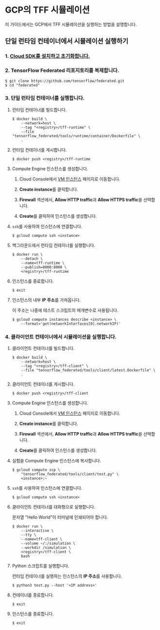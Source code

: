 # GCP의 TFF 시뮬레이션

이 가이드에서는 GCP에서 TFF 시뮬레이션을 실행하는 방법을 설명합니다.

## 단일 런타임 컨테이너에서 시뮬레이션 실행하기

### 1. [Cloud SDK를 설치하고 초기화합니다.](https://cloud.google.com/sdk/docs/quickstarts)

### 2. TensorFlow Federated 리포지토리를 복제합니다.

```shell
$ git clone https://github.com/tensorflow/federated.git
$ cd "federated"
```

### 3. 단일 런타임 컨테이너를 실행합니다.

1. 런타임 컨테이너를 빌드합니다.

    ```shell
    $ docker build \
        --network=host \
        --tag "<registry>/tff-runtime" \
        --file "tensorflow_federated/tools/runtime/container/Dockerfile" \
        .
    ```

2. 런타임 컨테이너를 게시합니다.

    ```shell
    $ docker push <registry>/tff-runtime
    ```

3. Compute Engine 인스턴스를 생성합니다.

    1. Cloud Console에서 [VM 인스턴스](https://console.cloud.google.com/compute/instances) 페이지로 이동합니다.

    2. **Create instance**를 클릭합니다.

    3. **Firewall** 섹션에서, **Allow HTTP traffic**과 **Allow HTTPS traffic**을 선택합니다.

    4. **Create**를 클릭하여 인스턴스를 생성합니다.

4. `ssh`를 사용하여 인스턴스에 연결합니다.

    ```shell
    $ gcloud compute ssh <instance>
    ```

5. 백그라운드에서 런타임 컨테이너를 실행합니다.

    ```shell
    $ docker run \
        --detach \
        --name=tff-runtime \
        --publish=8000:8000 \
        <registry>/tff-runtime
    ```

6. 인스턴스를 종료합니다.

    ```shell
    $ exit
    ```

7. 인스턴스의 내부 <strong>IP 주소</strong>를 가져옵니다.

    이 주소는 나중에 테스트 스크립트의 매개변수로 사용됩니다.

    ```shell
    $ gcloud compute instances describe <instance> \
        --format='get(networkInterfaces[0].networkIP)'
    ```

### 4. 클라이언트 컨테이너에서 시뮬레이션을 실행합니다.

1. 클라이언트 컨테이너를 빌드합니다.

    ```shell
    $ docker build \
        --network=host \
        --tag "<registry>/tff-client" \
        --file "tensorflow_federated/tools/client/latest.Dockerfile" \
        .
    ```

2. 클라이언트 컨테이너를 게시합니다.

    ```shell
    $ docker push <registry>/tff-client
    ```

3. Compute Engine 인스턴스를 생성합니다.

    1. Cloud Console에서 [VM 인스턴스](https://console.cloud.google.com/compute/instances) 페이지로 이동합니다.

    2. **Create instance**를 클릭합니다.

    3. **Firewall** 섹션에서, **Allow HTTP traffic**과 **Allow HTTPS traffic**을 선택합니다.

    4. **Create**를 클릭하여 인스턴스를 생성합니다.

4. 실험을 Compute Engine 인스턴스에 복사합니다.

    ```shell
    $ gcloud compute scp \
        "tensorflow_federated/tools/client/test.py" \
        <instance>:~
    ```

5. `ssh`를 사용하여 인스턴스에 연결합니다.

    ```shell
    $ gcloud compute ssh <instance>
    ```

6. 클라이언트 컨테이너를 대화형으로 실행합니다.

    문자열 "Hello World"이 터미널에 인쇄되어야 합니다.

    ```shell
    $ docker run \
        --interactive \
        --tty \
        --name=tff-client \
        --volume ~/:/simulation \
        --workdir /simulation \
        <registry>/tff-client \
        bash
    ```

7. Python 스크립트를 실행합니다.

    런타임 컨테이너를 실행하는 인스턴스의 <strong>IP 주소</strong>를 사용합니다.

    ```shell
    $ python3 test.py --host '<IP address>'
    ```

8. 컨테이너를 종료합니다.

    ```shell
    $ exit
    ```

9. 인스턴스를 종료합니다.

    ```shell
    $ exit
    ```
